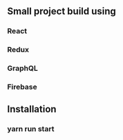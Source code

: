 ## Small project build using

### React
### Redux
### GraphQL
### Firebase


## Installation

### yarn run start